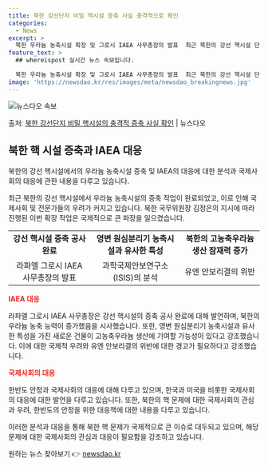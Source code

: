 ```yaml
---
title: 북한 강선단지 비밀 핵시설 증축 사실 충격적으로 확인
categories:
  - News
excerpt: >
  북한 우라늄 농축시설 확장 및 그로시 IAEA 사무총장의 발표  최근 북한의 강선 핵시설 단지에서 영변 우라…
feature_text: >
  ## whereispost 실시간 뉴스 속보입니다.

  북한 우라늄 농축시설 확장 및 그로시 IAEA 사무총장의 발표  최근 북한의 강선 핵시설 단지에서 영변 우라…
image: 'https://newsdao.kr/res/images/meta/newsdao_breakingnews.jpg'
---
```


![뉴스다오 속보](https://newsdao.kr/res/images/meta/newsdao_breakingnews.jpg)

<p>출처: <a href="https://newsdao.kr/4051" rel="dofollow">북한 강선단지 비밀 핵시설의 충격적 증축 사실 확인</a> | 뉴스다오</p>

<h2 data-ke-size="size26">북한 핵 시설 증축과 IAEA 대응</h2>
북한의 강선 핵시설에서의 우라늄 농축시설 증축 및 IAEA의 대응에 대한 분석과 국제사회의 대응에 관한 내용을 다루고 있습니다.

<p data-ke-size="size16">최근 북한의 강선 핵시설에서 우라늄 농축시설의 증축 작업이 완료되었고, 이로 인해 국제사회 및 전문가들의 우려가 커지고 있습니다. 북한 국무위원장 김정은의 지시에 따라 진행된 이번 확장 작업은 국제적으로 큰 파장을 일으켰습니다.</p>

<table>
  <tr>
    <td style="text-align: center; height: 17px;"><b>강선 핵시설 증축 공사 완료</b></td>
    <td style="text-align: center; height: 17px;"><b>영변 원심분리기 농축시설과 유사한 특성</b></td>
    <td style="text-align: center; height: 17px;"><b>북한의 고농축우라늄 생산 잠재력 증가</b></td>
  </tr>
  <tr>
    <td style="text-align: center; height: 17px;">라파엘 그로시 IAEA 사무총장의 발표</td>
    <td style="text-align: center; height: 17px;">과학국제안보연구소(ISIS)의 분석</td>
    <td style="text-align: center; height: 17px;">유엔 안보리결의 위반</td>
  </tr>
</table>

<b><span style="color: #ee2323;">IAEA 대응</span></b>
<p data-ke-size="size16">라파엘 그로시 IAEA 사무총장은 강선 핵시설의 증축 공사 완료에 대해 발언하며, 북한의 우라늄 농축 능력이 증가했음을 시사했습니다. 또한, 영변 원심분리기 농축시설과 유사한 특성을 가진 새로운 건물이 고농축우라늄 생산에 기여할 가능성이 있다고 강조했습니다. 이에 대한 국제적 우려와 유엔 안보리결의 위반에 대한 경고가 필요하다고 강조했습니다.</p>

<b><span style="color: #ee2323;">국제사회의 대응</span></b>
<p data-ke-size="size16">한반도 안정과 국제사회의 대응에 대해 다루고 있으며, 한국과 미국을 비롯한 국제사회의 대응에 대한 발언을 다루고 있습니다. 또한, 북한의 핵 문제에 대한 국제사회의 관심과 우려, 한반도의 안정을 위한 대응책에 대한 내용을 다루고 있습니다.</p>

이러한 분석과 대응을 통해 북한 핵 문제가 국제적으로 큰 이슈로 대두되고 있으며, 해당 문제에 대한 국제사회의 관심과 대응이 필요함을 강조하고 있습니다. 

원하는 뉴스 찾아보기 👉 <a href="https://newsdao.kr" rel="dofollow">newsdao.kr</a>


